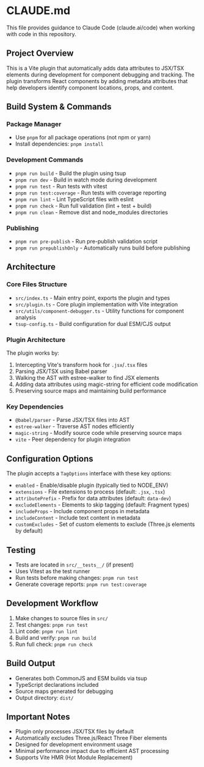 # CLAUDE.md

This file provides guidance to Claude Code (claude.ai/code) when working with code in this repository.

## Project Overview

This is a Vite plugin that automatically adds data attributes to JSX/TSX elements during development for component debugging and tracking. The plugin transforms React components by adding metadata attributes that help developers identify component locations, props, and content.

## Build System & Commands

### Package Manager
- Use `pnpm` for all package operations (not npm or yarn)
- Install dependencies: `pnpm install`

### Development Commands
- `pnpm run build` - Build the plugin using tsup
- `pnpm run dev` - Build in watch mode during development
- `pnpm run test` - Run tests with vitest
- `pnpm run test:coverage` - Run tests with coverage reporting
- `pnpm run lint` - Lint TypeScript files with eslint
- `pnpm run check` - Run full validation (lint + test + build)
- `pnpm run clean` - Remove dist and node_modules directories

### Publishing
- `pnpm run pre-publish` - Run pre-publish validation script
- `pnpm run prepublishOnly` - Automatically runs build before publishing

## Architecture

### Core Files Structure
- `src/index.ts` - Main entry point, exports the plugin and types
- `src/plugin.ts` - Core plugin implementation with Vite integration
- `src/utils/component-debugger.ts` - Utility functions for component analysis
- `tsup-config.ts` - Build configuration for dual ESM/CJS output

### Plugin Architecture
The plugin works by:
1. Intercepting Vite's transform hook for `.jsx`/`.tsx` files
2. Parsing JSX/TSX using Babel parser
3. Walking the AST with estree-walker to find JSX elements
4. Adding data attributes using magic-string for efficient code modification
5. Preserving source maps and maintaining build performance

### Key Dependencies
- `@babel/parser` - Parse JSX/TSX files into AST
- `estree-walker` - Traverse AST nodes efficiently
- `magic-string` - Modify source code while preserving source maps
- `vite` - Peer dependency for plugin integration

## Configuration Options

The plugin accepts a `TagOptions` interface with these key options:
- `enabled` - Enable/disable plugin (typically tied to NODE_ENV)
- `extensions` - File extensions to process (default: `.jsx`, `.tsx`)
- `attributePrefix` - Prefix for data attributes (default: `data-dev`)
- `excludeElements` - Elements to skip tagging (default: Fragment types)
- `includeProps` - Include component props in metadata
- `includeContent` - Include text content in metadata
- `customExcludes` - Set of custom elements to exclude (Three.js elements by default)

## Testing

- Tests are located in `src/__tests__/` (if present)
- Uses Vitest as the test runner
- Run tests before making changes: `pnpm run test`
- Generate coverage reports: `pnpm run test:coverage`

## Development Workflow

1. Make changes to source files in `src/`
2. Test changes: `pnpm run test`
3. Lint code: `pnpm run lint`
4. Build and verify: `pnpm run build`
5. Run full check: `pnpm run check`

## Build Output

- Generates both CommonJS and ESM builds via tsup
- TypeScript declarations included
- Source maps generated for debugging
- Output directory: `dist/`

## Important Notes

- Plugin only processes JSX/TSX files by default
- Automatically excludes Three.js/React Three Fiber elements
- Designed for development environment usage
- Minimal performance impact due to efficient AST processing
- Supports Vite HMR (Hot Module Replacement)